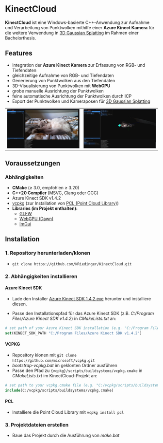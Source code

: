 # KinectCloud

**KinectCloud** ist eine Windows-basierte C++-Anwendung zur Aufnahme und Verarbeitung von Punktwolken mithilfe einer **Azure Kinect Kamera** für die weitere Verwendung in [3D Gaussian Splatting](https://repo-sam.inria.fr/fungraph/3d-gaussian-splatting/) im Rahmen einer Bachelorthesis.

## Features

- Integration der **Azure Kinect Kamera** zur Erfassung von RGB- und Tiefendaten  
- gleichzeitige Aufnahme von RGB- und Tiefendaten
- Generierung von Punktwolken aus den Tiefendaten
- 3D-Visualisierung von Punktwolken mit **WebGPU**
- grobe manuelle Ausrichtung der Punktwolken
- feine automatische Ausrichtung der Punktwolken durch ICP
- Export der Punktwolken und Kameraposen für [3D Gaussian Splatting](https://repo-sam.inria.fr/fungraph/3d-gaussian-splatting/)

<table>
  <tr>
    <td>
      <img src="./readme_media/capture-preview.png"/>
    </td>
    <td>
      <img src="./readme_media/pointcloud.png"/>
    </td>
  </tr>
</table>

## Voraussetzungen

### Abhängigkeiten

- **CMake** (≥ 3.0, empfohlen ≥ 3.20)  
- **C++20 Compiler** (MSVC, Clang oder GCC)  
- Azure Kinect SDK v1.4.2
- [vcpkg](https://github.com/microsoft/vcpkg) (zur Installation von [PCL (Point Cloud Library)](https://pointclouds.org/))  
- **Libraries (im Projekt enthalten):**
  - [GLFW](https://github.com/glfw/glfw)
  - [WebGPU (Dawn)](https://dawn.googlesource.com/dawn)
  - [ImGui](https://github.com/ocornut/imgui)

## Installation

### 1. Repository herunterladen/klonen

- `git clone https://github.com/NRiedinger/KinectCloud.git`

### 2. Abhängigkeiten installieren

#### Azure Kinect SDK

- Lade den Installer [Azure Kinect SDK 1.4.2.exe](https://github.com/microsoft/Azure-Kinect-Sensor-SDK/blob/develop/docs/usage.md#installation) herunter und installiere diesen.

- Passe den Installationspfad für das Azure Kinect SDK (z.B. *C:/Program Files/Azure Kinect SDK v1.4.2*) in *CMakeLists.txt* an:
```cmake
# set path of your Azure Kinect SDK installation (e.g. "C:/Program Files/Azure Kinect SDK v1.4.2")
set(KINECT_SDK_PATH "C:/Program Files/Azure Kinect SDK v1.4.2")
```

#### VCPKG

- Repository klonen mit `git clone https://github.com/microsoft/vcpkg.git`
- *bootstrap-vcpkg.bat* im geklonten Ordner ausführen
- Passe den Pfad zu `{vcpkg}/scripts/buildsystems/vcpkg.cmake` in *CMakeLists.txt* im KinectCloud-Projekt an:
```cmake
# set path to your vcpkg.cmake file (e.g. "C:/vcpkg/scripts/buildsystems/vcpkg.cmake)")
include(C:/vcpkg/scripts/buildsystems/vcpkg.cmake)
```

#### PCL
- Installiere die Point Cloud Library mit `vcpkg install pcl`

### 3. Projektdateien erstellen

- Baue das Projekt durch die Ausführung von *make.bat*
